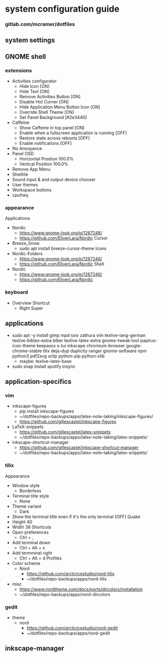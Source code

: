 # system configuration guide
### gitlab.com/mcramer/dotfiles

## system settings

## GNOME shell
### extensions
* Activities configurator
	* Hide Icon [ON]
	* Hide Text [ON]
	* Remove Activities Button [ON]
	* Disable Hot Corner [ON]
	* Hide Application Menu Button Icon [ON]
	* Override Shell Theme [ON]
	* Set Panel Background [#2e3440]
* Caffeine
	* Show Caffeine in top panel [ON]
	* Enable when a fullscreen application is running [OFF]
	* Restore state across reboots [OFF]
	* Enable notifications [OFF]
* No Annoyance
* Panel OSD
	* Horizontal Position 100.0%
	* Vertical Position 100.0%
* Remove App Menu
* Shelltile
* Sound input & and output device chooser
* User themes
* Workspace buttons
* cpufreq

### appearance
Applications
* Nordic
	* https://www.gnome-look.org/p/1267246/
	* https://github.com/EliverLara/Nordic
Cursor
* Breeze_Snow
	* sudo apt install breeze-cursor-theme
Icons
* Nordic-Folders
	* https://www.gnome-look.org/p/1267246/
	* https://github.com/EliverLara/Nordic
Shell
* Nordic
	* https://www.gnome-look.org/p/1267246/
	* https://github.com/EliverLara/Nordic

### keyboard
* Overview Shortcut
	* Right Super

## applications
* sudo apt -y install gimp mpd sxiv zathura vim texlive-lang-german texlive-bibtex-extra biber texlive-latex-extra gnome-tweak-tool papirus-icon-theme keepassx s-tui inkscape chromium-browser google-chrome-stable tilix deja-dup duplicity ranger gnome-software npm python3 pdf2svg xclip python-pip python-xlib
	* maybe: texlive-latex-base
* sudo snap install spotify insync

## application-specifics
### vim
* inkscape-figures
	* pip install inkscape-figures
	* ~/dotfiles/repo-backups/apps/latex-note-taking/inkscape-figures/
	* https://github.com/gillescastel/inkscape-figures
* LaTeX-snippets
	* https://github.com/gillescastel/latex-snippets
	* ~/dotfiles/repo-backups/apps/latex-note-taking/latex-snippets/
* inkscape-shortcut-manager
	* https://github.com/gillescastel/inkscape-shortcut-manager
	* ~/dotfiles/repo-backups/apps/latex-note-taking/latex-snippets/

### tilix
Appearance
* Window style
	* Borderless
* Terminal title style
	* None
* Theme variant
	* Dark
* Show the terminal title even if it's the only terminal [OFF]
Quake
* Height 40
* Width 36
Shortcuts
* Open preferences
	* Ctrl + ,
* Add terminal down
	* Ctrl + Alt + x
* Add termminal right
	* Ctrl + Alt + d
Profiles
* Color scheme
	* Nord
		* https://github.com/arcticicestudio/nord-tilix
		* ~/dotfiles/repo-backups/apps/nord-tilix
* misc
	* https://www.nordtheme.com/docs/ports/dircolors/installation
	* ~/dotfiles/repo-backups/apps/nord-dircolors

### gedit
* theme
	* nord
		* https://github.com/arcticicestudio/nord-gedit
		* ~/dotfiles/repo-backups/apps/nord-gedit
## inkscape-manager
